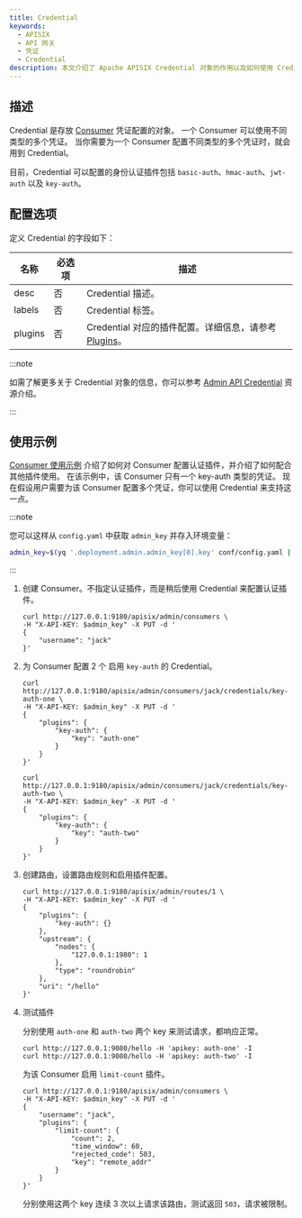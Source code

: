 ```yaml
---
title: Credential
keywords:
  - APISIX
  - API 网关
  - 凭证
  - Credential
description: 本文介绍了 Apache APISIX Credential 对象的作用以及如何使用 Credential。
---
```


<!--
#
# Licensed to the Apache Software Foundation (ASF) under one or more
# contributor license agreements.  See the NOTICE file distributed with
# this work for additional information regarding copyright ownership.
# The ASF licenses this file to You under the Apache License, Version 2.0
# (the "License"); you may not use this file except in compliance with
# the License.  You may obtain a copy of the License at
#
#     http://www.apache.org/licenses/LICENSE-2.0
#
# Unless required by applicable law or agreed to in writing, software
# distributed under the License is distributed on an "AS IS" BASIS,
# WITHOUT WARRANTIES OR CONDITIONS OF ANY KIND, either express or implied.
# See the License for the specific language governing permissions and
# limitations under the License.
#
-->

## 描述

Credential 是存放 [Consumer](./consumer.md) 凭证配置的对象。
一个 Consumer 可以使用不同类型的多个凭证。
当你需要为一个 Consumer 配置不同类型的多个凭证时，就会用到 Credential。

目前，Credential 可以配置的身份认证插件包括 `basic-auth`、`hmac-auth`、`jwt-auth` 以及 `key-auth`。

## 配置选项

 定义 Credential 的字段如下：

| 名称      | 必选项 | 描述                                                  |
|---------|-----|-----------------------------------------------------|
| desc    | 否   | Credential 描述。                                      |
| labels  | 否   | Credential 标签。                                      |
| plugins | 否   | Credential 对应的插件配置。详细信息，请参考 [Plugins](./plugin.md)。 |

:::note

如需了解更多关于 Credential 对象的信息，你可以参考 [Admin API Credential](../admin-api.md#credential) 资源介绍。

:::

## 使用示例

[Consumer 使用示例](./consumer.md#使用示例) 介绍了如何对 Consumer 配置认证插件，并介绍了如何配合其他插件使用。
在该示例中，该 Consumer 只有一个 key-auth 类型的凭证。
现在假设用户需要为该 Consumer 配置多个凭证，你可以使用 Credential 来支持这一点。

:::note

您可以这样从 `config.yaml` 中获取 `admin_key` 并存入环境变量：

```bash
admin_key=$(yq '.deployment.admin.admin_key[0].key' conf/config.yaml | sed 's/"//g')
```

:::

1. 创建 Consumer。不指定认证插件，而是稍后使用 Credential 来配置认证插件。

    ```shell
    curl http://127.0.0.1:9180/apisix/admin/consumers \
    -H "X-API-KEY: $admin_key" -X PUT -d '
    {
        "username": "jack"
    }'
    ```

2. 为 Consumer 配置 2 个 启用 `key-auth` 的 Credential。

    ```shell
    curl http://127.0.0.1:9180/apisix/admin/consumers/jack/credentials/key-auth-one \
    -H "X-API-KEY: $admin_key" -X PUT -d '
    {
        "plugins": {
            "key-auth": {
                "key": "auth-one"
            }
        }
    }'
    ```

    ```shell
    curl http://127.0.0.1:9180/apisix/admin/consumers/jack/credentials/key-auth-two \
    -H "X-API-KEY: $admin_key" -X PUT -d '
    {
        "plugins": {
            "key-auth": {
                "key": "auth-two"
            }
        }
    }'
    ```

3. 创建路由，设置路由规则和启用插件配置。

    ```shell
    curl http://127.0.0.1:9180/apisix/admin/routes/1 \
    -H "X-API-KEY: $admin_key" -X PUT -d '
    {
        "plugins": {
            "key-auth": {}
        },
        "upstream": {
            "nodes": {
                "127.0.0.1:1980": 1
            },
            "type": "roundrobin"
        },
        "uri": "/hello"
    }'
    ```

4. 测试插件

    分别使用 `auth-one` 和 `auth-two` 两个 key 来测试请求，都响应正常。

    ```shell
    curl http://127.0.0.1:9080/hello -H 'apikey: auth-one' -I
    curl http://127.0.0.1:9080/hello -H 'apikey: auth-two' -I
    ```

    为该 Consumer 启用 `limit-count` 插件。

    ```shell
    curl http://127.0.0.1:9180/apisix/admin/consumers \
    -H "X-API-KEY: $admin_key" -X PUT -d '
    {
        "username": "jack",
        "plugins": {
            "limit-count": {
                "count": 2,
                "time_window": 60,
                "rejected_code": 503,
                "key": "remote_addr"
            }
        }
    }'
    ```

    分别使用这两个 key 连续 3 次以上请求该路由，测试返回 `503`，请求被限制。
